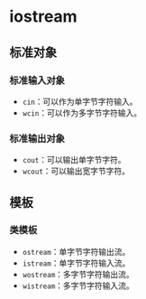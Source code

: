 # iostream

## 标准对象

### 标准输入对象

* `cin`：可以作为单字节字符输入。
* `wcin`：可以作为多字节字符输入。

### 标准输出对象

* `cout`：可以输出单字节字符。
* `wcout`：可以输出宽字节字符。

## 模板

### 类模板

* `ostream`：单字节字符输出流。
* `istream`：单字节字符输入流。
* `wostream`：多字节字符输出流。
* `wistream`：多字节字符输入流。

